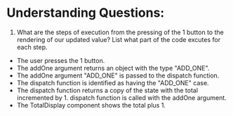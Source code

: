 # Understanding Questions:
1. What are the steps of execution from the pressing of the 1 button to the rendering of our updated value? List what part of the code excutes for each step.
* The user presses the 1 button.
* The addOne argument returns an object with the type "ADD_ONE".
* The addOne argument "ADD_ONE" is passed to the dispatch function.
* The dispatch function is identified as having the "ADD_ONE" case.
* The dispatch function returns a copy of the state with the total incremented by 1.
dispatch function is called with the addOne argument.
* The TotalDisplay component shows the total plus 1.
